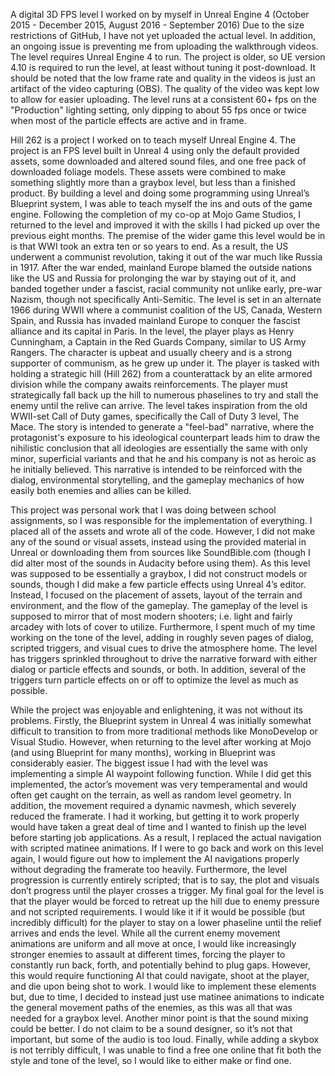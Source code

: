 A digital 3D FPS level I worked on by myself in Unreal Engine 4 (October 2015 - December 2015, August 2016 - September 2016)
Due to the size restrictions of GitHub, I have not yet uploaded the actual level. In addition, an ongoing issue is preventing me from uploading the walkthrough videos. The level requires Unreal Engine 4 to run. The project is older, so UE version 4.10 is required to run the level, at least without tuning it post-download. It should be noted that the low frame rate and quality in the videos is just an artifact of the video capturing (OBS). The quality of the video was kept low to allow for easier uploading. The level runs at a consistent 60+ fps on the "Production" lighting setting, only dipping to about 55 fps once or twice when most of the particle effects are active and in frame. 

Hill 262 is a project I worked on to teach myself Unreal Engine 4. The project is an FPS level built in Unreal 4 using only the default provided assets, some downloaded and altered sound files, and one free pack of downloaded foliage models. These assets were combined to make something slightly more than a graybox level, but less than a finished product. By building a level and doing some programming using Unreal’s Blueprint system, I was able to teach myself the ins and outs of the game engine. Following the completion of my co-op at Mojo Game Studios, I returned to the level and improved it with the skills I had picked up over the previous eight months. The premise of the wider game this level would be in is that WWI took an extra ten or so years to end. As a result, the US underwent a communist revolution, taking it out of the war much like Russia in 1917. After the war ended, mainland Europe blamed the outside nations like the US and Russia for prolonging the war by staying out of it, and banded together under a fascist, racial community not unlike early, pre-war Nazism, though not specifically Anti-Semitic. The level is set in an alternate 1966 during WWII where a communist coalition of the US, Canada, Western Spain, and Russia has invaded mainland Europe to conquer the fascist alliance and its capital in Paris. In the level, the player plays as Henry Cunningham, a Captain in the Red Guards Company, similar to US Army Rangers. The character is upbeat and usually cheery and is a strong supporter of communism, as he grew up under it. The player is tasked with holding a strategic hill (Hill 262) from a counterattack by an elite armored division while the company awaits reinforcements. The player must strategically fall back up the hill to numerous phaselines to try and stall the enemy until the relive can arrive. The level takes inspiration from the old WWII-set Call of Duty games, specifically the Call of Duty 3 level, The Mace. The story is intended to generate a "feel-bad" narrative, where the protagonist's exposure to his ideological counterpart leads him to draw the nihilistic conclusion that all ideologies are essentially the same with only minor, superficial variants and that he and his company is not as heroic as he initially believed. This narrative is intended to be reinforced with the dialog, environmental storytelling, and the gameplay mechanics of how easily both enemies and allies can be killed.

This project was personal work that I was doing between school assignments, so I was responsible for the implementation of everything. I placed all of the assets and wrote all of the code. However, I did not make any of the sound or visual assets, instead using the provided material in Unreal or downloading them from sources like SoundBible.com (though I did alter most of the sounds in Audacity before using them). As this level was supposed to be essentially a graybox, I did not construct models or sounds, though I did make a few particle effects using Unreal 4’s editor.  Instead, I focused on the placement of assets, layout of the terrain and environment, and the flow of the gameplay. The gameplay of the level is supposed to mirror that of most modern shooters; i.e. light and fairly arcadey with lots of cover to utilize. Furthermore, I spent much of my time working on the tone of the level, adding in roughly seven pages of dialog, scripted triggers, and visual cues to drive the atmosphere home. The level has triggers sprinkled throughout to drive the narrative forward with either dialog or particle effects and sounds, or both. In addition, several of the triggers turn particle effects on or off to optimize the level as much as possible.

While the project was enjoyable and enlightening, it was not without its problems. Firstly, the Blueprint system in Unreal 4 was initially somewhat difficult to transition to from more traditional methods like MonoDevelop or Visual Studio. However, when returning to the level after working at Mojo (and using Blueprint for many months), working in Blueprint was considerably easier. The biggest issue I had with the level was implementing a simple AI waypoint following function. While I did get this implemented, the actor’s movement was very temperamental and would often get caught on the terrain, as well as random level geometry. In addition, the movement required a dynamic navmesh, which severely reduced the framerate. I had it working, but getting it to work properly would have taken a great deal of time and I wanted to finish up the level before starting job applications. As a result, I replaced the actual navigation with scripted matinee animations. If I were to go back and work on this level again, I would figure out how to implement the AI navigations properly without degrading the framerate too heavily. Furthermore, the level progression is currently entirely scripted; that is to say, the plot and visuals don’t progress until the player crosses a trigger. My final goal for the level is that the player would be forced to retreat up the hill due to enemy pressure and not scripted requirements. I would like it if it would be possible (but incredibly difficult) for the player to stay on a lower phaseline until the relief arrives and ends the level. While all the current enemy movement animations are uniform and all move at once, I would like increasingly stronger enemies to assault at different times, forcing the player to constantly run back, forth, and potentially behind to plug gaps. However, this would require functioning AI that could navigate, shoot at the player, and die upon being shot to work. I would like to implement these elements but, due to time, I decided to instead just use matinee animations to indicate the general movement paths of the enemies, as this was all that was needed for a graybox level. Another minor point is that the sound mixing could be better. I do not claim to be a sound designer, so it’s not that important, but some of the audio is too loud. Finally, while adding a skybox is not terribly difficult, I was unable to find a free one online that fit both the style and tone of the level, so I would like to either make or find one.
